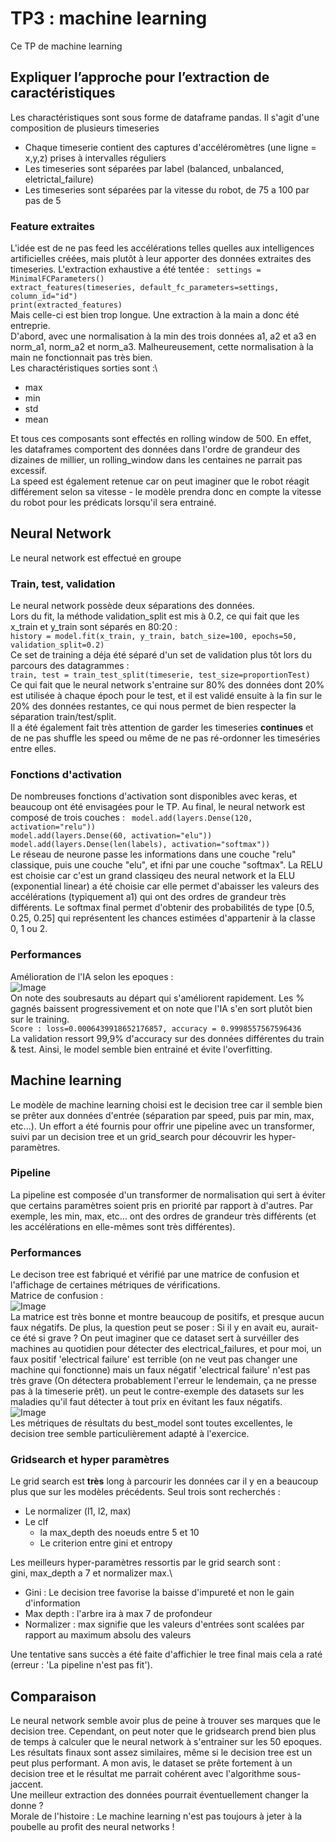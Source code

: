 # TP3 : machine learning
Ce TP de machine learning 

## Expliquer l’approche pour l’extraction de caractéristiques
Les charactéristiques sont sous forme de dataframe pandas. Il s'agit d'une composition de plusieurs timeseries
* Chaque timeserie contient des captures d'accéléromètres (une ligne = x,y,z) prises à intervalles réguliers
* Les timeseries sont séparées par label (balanced, unbalanced, eletrictal_failure)
* Les timeseries sont séparées par la vitesse du robot, de 75 a 100 par pas de 5


### Feature extraites
L'idée est de ne pas feed les accélérations telles quelles aux intelligences artificielles créées, mais plutôt à leur apporter des données extraites des timeseries.
L'extraction exhaustive a été tentée :
``` settings = MinimalFCParameters()```\
```extract_features(timeseries, default_fc_parameters=settings, column_id="id")```\
```print(extracted_features)```\
Mais celle-ci est bien trop longue. Une extraction à la main a donc été entreprie.\
D'abord, avec une normalisation à la min des trois données a1, a2 et a3 en norm_a1, norm_a2 et norm_a3. Malheureusement, cette normalisation à la main ne fonctionnait pas très bien.\
Les charactéristiques sorties sont :\
* max
* min
* std
* mean

Et tous ces composants sont effectés en rolling window de 500. En effet, les dataframes comportent des données dans l'ordre de grandeur des dizaines de millier, un rolling_window dans les centaines ne parrait pas excessif.\
La speed est également retenue car on peut imaginer que le robot réagit différement selon sa vitesse - le modèle prendra donc en compte la vitesse du robot pour les prédicats lorsqu'il sera entrainé.

## Neural Network
Le neural network est effectué en groupe

### Train, test, validation
Le neural network possède deux séparations des données.\
Lors du fit, la méthode validation_split est mis à 0.2, ce qui fait que les x_train et y_train sont séparés en 80:20 :\
``` history = model.fit(x_train, y_train, batch_size=100, epochs=50, validation_split=0.2) ```\
Ce set de training a déja été séparé d'un set de validation plus tôt lors du parcours des datagrammes : \
```train, test = train_test_split(timeserie, test_size=proportionTest)```\
Ce qui fait que le neural network s'entraine sur 80% des données dont 20% est utilisée à chaque époch pour le test, et il est validé ensuite à la fin sur le 20% des données restantes, ce qui nous permet de bien respecter la séparation train/test/split.\
Il a été également fait très attention de garder les timeseries **continues** et de ne pas shuffle les speed ou même de ne pas ré-ordonner les timeséries entre elles.

### Fonctions d'activation
De nombreuses fonctions d'activation sont disponibles avec keras, et beaucoup ont été envisagées pour le TP. Au final, le neural network est composé de trois couches :
``` model.add(layers.Dense(120, activation="relu"))```\
```model.add(layers.Dense(60, activation="elu"))```\
```model.add(layers.Dense(len(labels), activation="softmax"))```\
Le réseau de neurone passe les informations dans une couche "relu" classique, puis une couche "elu", et ifni par une couche "softmax". La RELU est choisie car c'est un grand classiqeu des neural network et la ELU (exponential linear) a été choisie car elle permet d'abaisser les valeurs des accélérations (typiquement a1) qui ont des ordres de grandeur très différents. Le softmax final permet d'obtenir des probabilités de type [0.5, 0.25, 0.25] qui représentent les chances estimées d'appartenir à la classe 0, 1 ou 2.


### Performances
Amélioration de l'IA selon les epoques :\
![Image](./img/neural_network.png)\
On note des soubresauts au départ qui s'améliorent rapidement. Les % gagnés baissent progressivement et on note que l'IA s'en sort plutôt bien sur le training.\
```Score : loss=0.0006439918652176857, accuracy = 0.9998557567596436```\
La validation ressort 99,9% d'accuracy sur des données différentes du train & test. Ainsi, le model semble bien entrainé et évite l'overfitting.

## Machine learning
Le modèle de machine learning choisi est le decision tree car il semble bien se prêter aux données d'entrée (séparation par speed, puis par min, max, etc...). Un effort a été fournis pour offrir une pipeline avec un transformer, suivi par un decision tree et un grid_search pour découvrir les hyper-paramètres.

### Pipeline
La pipeline est composée d'un transformer de normalisation qui sert à éviter que certains paramètres soient pris en priorité par rapport à d'autres. Par exemple, les min, max, etc... ont des ordres de grandeur très différents (et les accélérations en elle-mêmes sont très différentes).

### Performances
Le decison tree est fabriqué et vérifié par une matrice de confusion et l'affichage de certaines métriques de vérifications.\
Matrice de confusion :\
![Image](./img/machine_learning.png)\
La matrice est très bonne et montre beaucoup de positifs, et presque aucun faux négatifs. De plus, la question peut se poser : Si il y en avait eu, aurait-ce été si grave ? On peut imaginer que ce dataset sert à survéiller des machines au quotidien pour détecter des electrical_failures, et pour moi, un faux positif 'electrical failure' est terrible (on ne veut pas changer une machine qui fonctionne) mais un faux négatif 'electrical failure' n'est pas très grave (On détectera probablement l'erreur le lendemain, ça ne presse pas à la timeserie prêt). un peut le contre-exemple des datasets sur les maladies qu'il faut détecter à tout prix en évitant les faux négatifs.\
![Image](./img/dtree_results.png)\
Les métriques de résultats du best_model sont toutes excellentes, le decision tree semble particulièrement adapté à l'exercice.

### Gridsearch et hyper paramètres
Le grid search est **très** long à parcourir les données car il y en a beaucoup plus que sur les modèles précédents. Seul trois sont recherchés :
* Le normalizer (l1, l2, max)
* Le clf
  * la max_depth des noeuds entre 5 et 10
  * Le criterion entre gini et entropy

Les meilleurs hyper-paramètres ressortis par le grid search sont :\
gini, max_depth a 7 et normalizer max.\
* Gini : Le decision tree favorise la baisse d'impureté et non le gain d'information
* Max depth : l'arbre ira à max 7 de profondeur
* Normalizer : max signifie que les valeurs d'entrées sont scalées par rapport au maximum absolu des valeurs

Une tentative sans succès a été faite d'affichier le tree final mais cela a raté (erreur : 'La pipeline n'est pas fit').


## Comparaison
Le neural network semble avoir plus de peine à trouver ses marques que le decision tree. Cependant, on peut noter que le gridsearch prend bien plus de temps à calculer que le neural network à s'entrainer sur les 50 epoques.\
Les résultats finaux sont assez similaires, même si le decision tree est un peut plus performant. A mon avis, le dataset se prête fortement à un decision tree et le résultat me parrait cohérent avec l'algorithme sous-jaccent.\
Une meilleur extraction des données pourrait éventuellement changer la donne ?\
Morale de l'histoire : Le machine learning n'est pas toujours à jeter à la poubelle au profit des neural networks !